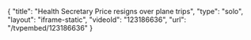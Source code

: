 {
    "title": "Health Secretary Price resigns over plane trips",
    "type": "solo",
    "layout": "iframe-static",
    "videoId": "123186636",
    "url": "\/tvpembed\/123186636"
}
